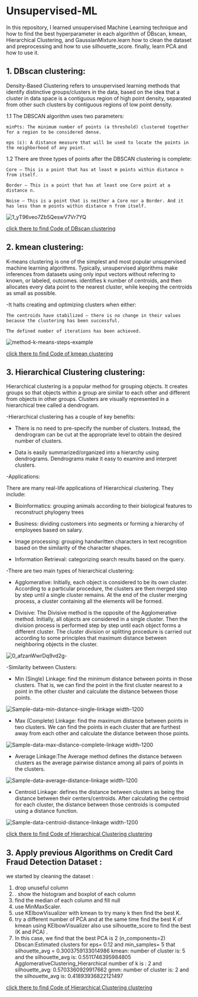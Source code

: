# Unsupervised-ML
In this repository, I learned unsupervised Machine Learning technique and how to find the best hyperparameter in each algorithm of DBscan, kmean, Hierarchical Clustering, and GaussianMixture.learn how to clean the dataset and preprocessing and how to use silhouette_score. finally, learn PCA and how to use it.

## 1. DBscan clustering:
Density-Based Clustering refers to unsupervised learning methods that identify distinctive groups/clusters in the data, based on the idea that a cluster in data space is a contiguous region of high point density, separated from other such clusters by contiguous regions of low point density.

  1.1 The DBSCAN algorithm uses two parameters:
  
    minPts: The minimum number of points (a threshold) clustered together for a region to be considered dense.

    eps (ε): A distance measure that will be used to locate the points in the neighborhood of any point.
  
  1.2 There are three types of points after the DBSCAN clustering is complete:
  
    Core — This is a point that has at least m points within distance n from itself.

    Border — This is a point that has at least one Core point at a distance n.

    Noise — This is a point that is neither a Core nor a Border. And it has less than m points within distance n from itself.
  
  ![1_yT96veo7Zb5QeswV7Vr7YQ](https://user-images.githubusercontent.com/101005712/207862051-5835243e-312e-432f-913d-09c298b3f40f.png)
  
  [click there to find Code of DBscan clustering](https://github.com/AlaaSayed164/Unsupervised-ML/blob/main/DBSCAN--Class%2018_Blank.rar)
  
  ## 2. kmean clustering:
K-means clustering is one of the simplest and most popular unsupervised machine learning algorithms. Typically, unsupervised algorithms make inferences from datasets using only input vectors without referring to known, or labeled, outcomes. identifies k number of centroids, and then allocates every data point to the nearest cluster, while keeping the centroids as small as possible.

  -It halts creating and optimizing clusters when either:

    The centroids have stabilized — there is no change in their values because the clustering has been successful.

    The defined number of iterations has been achieved.

![method-k-means-steps-example](https://user-images.githubusercontent.com/101005712/207865880-9c57427f-a12f-4b8a-80b1-e8316e383bb9.png)

  [click there to find Code of kmean clustering](https://github.com/AlaaSayed164/Unsupervised-ML/blob/main/k%20mean.ipynb)


 ## 3. Hierarchical Clustering clustering:
Hierarchical clustering is a popular method for grouping objects. It creates groups so that objects within a group are similar to each other and different from objects in other groups. Clusters are visually represented in a hierarchical tree called a dendrogram.

-Hierarchical clustering has a couple of key benefits:

  * There is no need to pre-specify the number of clusters. Instead, the dendrogram can be cut at the appropriate level to obtain the desired number of clusters.
  
  * Data is easily summarized/organized into a hierarchy using dendrograms. Dendrograms make it easy to examine and interpret clusters.
  
-Applications:

There are many real-life applications of Hierarchical clustering. They include:

  * Bioinformatics: grouping animals according to their biological features to reconstruct phylogeny trees

  * Business: dividing customers into segments or forming a hierarchy of employees based on salary.

  * Image processing: grouping handwritten characters in text recognition based on the similarity of the character shapes.

  * Information Retrieval: categorizing search results based on the query.
  
-There are two main types of hierarchical clustering:

  * Agglomerative: Initially, each object is considered to be its own cluster. According to a particular procedure, the clusters are then merged step by step until a 
  single cluster remains. At the end of the cluster merging process, a cluster containing all the elements will be formed.

  * Divisive: The Divisive method is the opposite of the Agglomerative method. Initially, all objects are considered in a single cluster. Then the division process 
  is performed step by step until each object forms a different cluster. The cluster division or splitting procedure is carried out according to some principles that 
  maximum distance between neighboring objects in the cluster.

  ![0_afzanWwrDq9vd2g-](https://user-images.githubusercontent.com/101005712/207868597-d23740ae-5aab-4556-a417-7ffcdcba1f43.png)
 
 -Similarity between Clusters:
  * Min (Single) Linkage: find the minimum distance between points in those clusters. That is, we can find the point in the first cluster nearest to a point in the 
  other cluster and calculate the distance between those points. 
  
  ![Sample-data-min-distance-single-linkage width-1200](https://user-images.githubusercontent.com/101005712/207869017-e065a1e5-8258-4a27-8abb-929aaa5728fc.jpg)

  * Max (Complete) Linkage: find the maximum distance between points in two clusters. We can find the points in each cluster that are furthest away from each other and 
  calculate the distance between those points.
  
  ![Sample-data-max-distance-complete-linkage width-1200](https://user-images.githubusercontent.com/101005712/207871973-d19b290b-7688-4221-a815-1dbdb3e854f7.jpg)
  
  * Average Linkage:The Average method defines the distance between clusters as the average pairwise distance among all pairs of points in the clusters.
  
  ![Sample-data-average-distance-linkage width-1200](https://user-images.githubusercontent.com/101005712/207872482-72314948-fdc4-42ae-b748-c16dd3a9f48b.jpg)

  *  Centroid Linkage: defines the distance between clusters as being the distance between their centers/centroids. After calculating the centroid for each cluster, 
  the distance between those centroids is computed using a distance function.
  
  ![Sample-data-centroid-distance-linkage width-1200](https://user-images.githubusercontent.com/101005712/207872311-35856c8a-7d37-47d4-9bb4-af426ee9946b.jpg)

  

  [click there to find Code of  Hierarchical Clustering clustering](https://github.com/AlaaSayed164/Unsupervised-ML/blob/main/Hierarchical%20Clustering_Lab.ipynb)

 ## 3. Apply previous Algorithms on Credit Card Fraud Detection Dataset  :
  we started by cleaning the dataset :
  1. drop unuseful column 
  2. . show the histogram and boxplot of each column
  3. find the median of each column and fill null 
  4. use MinMaxScaler.
  5. use KElbowVisualizer with kmean to try many k then find the best K.
  6. try a different number of PCA and at the same time find the best K of kmean using KElbowVisualizer also use silhouette_score to find the best (K and PCA) .
  7. In this case, we find that the best PCA is 2 (n_components=2)
        Dbscan:Estimated clusters for eps= 0.12 and min_samples= 5 that silhouette_avg = 0.3003759133014986
        kmean: number of cluster is: 5 and the silhouette_avg is: 0.5511746395984805
        AgglomerativeClustering_Hierarchical number of k is : 2 and silhouette_avg: 0.5703360929917662
        gmm: number of cluster is: 2 and the silhouette_avg is: 0.41893936822121497

  [click there to find Code of  Hierarchical Clustering clustering](https://github.com/AlaaSayed164/Unsupervised-ML/blob/main/cc%20General%20Project%20Using%20PCA.ipynb)



